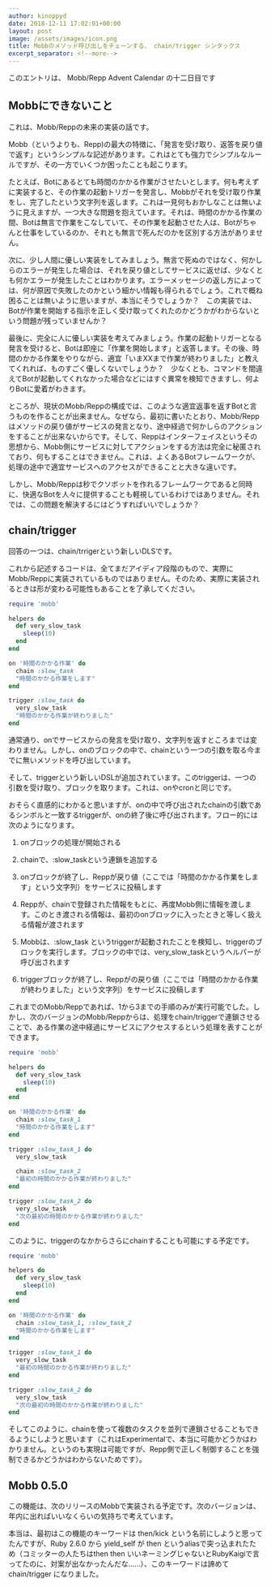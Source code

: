 ```yaml
---
author: kinoppyd
date: 2018-12-11 17:02:01+00:00
layout: post
image: /assets/images/icon.png
title: Mobbのメソッド呼び出しをチェーンする、 chain/trigger シンタックス
excerpt_separator: <!--more-->
---
```


このエントリは、 Mobb/Repp Advent Calendar の十二日目です





## Mobbにできないこと


これは、Mobb/Reppの未来の実装の話です。

Mobb（というよりも、Repp)の最大の特徴に、「発言を受け取り、返答を戻り値で返す」というシンプルな記述があります。これはとても強力でシンプルなルールですが、その一方でいくつか困ったことも起こります。

たとえば、Botにあるとても時間のかかる作業がさせたいとします。何も考えずに実装すると、その作業の起動トリガーを発言し、Mobbがそれを受け取り作業をし、完了したという文字列を返します。これは一見何もおかしなことは無いように見えますが、一つ大きな問題を抱えています。それは、時間のかかる作業の間、Botは無言で作業をこなしていて、その作業を起動させた人は、Botがちゃんと仕事をしているのか、それとも無言で死んだのかを区別する方法がありません。

次に、少し人間に優しい実装をしてみましょう。無言で死ぬのではなく、何かしらのエラーが発生した場合は、それを戻り値としてサービスに返せば、少なくとも何かエラーが発生したことはわかります。エラーメッセージの返し方によっては、何が原因で失敗したのかという細かい情報も得られるでしょう。これで概ね困ることは無いように思いますが、本当にそうでしょうか？　この実装では、Botが作業を開始する指示を正しく受け取ってくれたのかどうかがわからないという問題が残っていませんか？

最後に、完全に人に優しい実装を考えてみましょう。作業の起動トリガーとなる発言を受けると、Botは即座に「作業を開始します」と返答します。その後、時間のかかる作業をやりながら、適宜「いまXXまで作業が終わりました」と教えてくれれば、ものすごく優しくないでしょうか？　少なくとも、コマンドを間違えてBotが起動してくれなかった場合などにはすぐ異常を検知できますし、何よりBotに愛着がわきます。

ところが、現状のMobb/Reppの構成では、このような適宜返事を返すBotと言うものを作ることが出来ません。なぜなら、最初に書いたとおり、Mobb/Reppはメソッドの戻り値がサービスの発言となり、途中経過で何かしらのアクションをすることが出来ないからです。そして、Reppはインターフェイスというその思想から、Mobb側にサービスに対してアクションをする方法は完全に秘匿されており、何もすることはできません。これは、よくあるBotフレームワークが、処理の途中で適宜サービスへのアクセスができることと大きな違いです。

しかし、Mobb/Reppは秒でクソボットを作れるフレームワークであると同時に、快適なBotを人々に提供することも軽視しているわけではありません。それでは、この問題を解決するにはどうすればいいでしょうか？


## chain/trigger

<!--more-->

回答の一つは、chain/trrigerという新しいDLSです。

これから記述するコードは、全てまだアイディア段階のもので、実際にMobb/Reppに実装されているものではありません。そのため、実際に実装されるときは形が変わる可能性もあることを了承してください。

```ruby
require 'mobb'

helpers do
  def very_slow_task
    sleep(10)
  end
end

on '時間のかかる作業' do
  chain :slow_task
  "時間のかかる作業をします"
end

trigger :slow_task do
  very_slow_task
  "時間のかかる作業が終わりました"
end
```

通常通り、onでサービスからの発言を受け取り、文字列を返すところまでは変わりません。しかし、onのブロックの中で、chainという一つの引数を取る今までに無いメソッドを呼び出しています。

そして、triggerという新しいDSLが追加されています。このtriggerは、一つの引数を受け取り、ブロックを取ります。これは、onやcronと同じです。

おそらく直感的にわかると思いますが、onの中で呼び出されたchainの引数であるシンボルと一致するtriggerが、onの終了後に呼び出されます。フロー的には次のようになります。



 	
  1. onブロックの処理が開始される

 	
  2. chainで、:slow_taskという連鎖を追加する

 	
  3. onブロックが終了し、Reppが戻り値（ここでは「時間のかかる作業をします」という文字列）をサービスに投稿します

 	
  4. Reppが、chainで登録された情報をもとに、再度Mobb側に情報を渡します。このとき渡される情報は、最初のonブロックに入ったときと等しく扱える情報が渡されます

 	
  5. Mobbは、:slow_task というtriggerが起動されたことを検知し、triggerのブロックを実行します。ブロックの中では、very_slow_taskというヘルパーが呼び出されます

 	
  6. triggerブロックが終了し、Reppがの戻り値（ここでは「時間のかかる作業が終わりました」という文字列）をサービスに投稿します


これまでのMobb/Reppであれば、1から3までの手順のみが実行可能でした。しかし、次のバージョンのMobb/Reppからは、処理をchain/triggerで連鎖させることで、ある作業の途中経過にサービスにアクセスするという処理を表すことができます。

```ruby
require 'mobb'

helpers do
  def very_slow_task
    sleep(10)
  end
end

on '時間のかかる作業' do
  chain :slow_task_1
  "時間のかかる作業をします"
end

trigger :slow_task_1 do
  very_slow_task

  chain :slow_task_2
  "最初の時間のかかる作業が終わりました"
end

trigger :slow_task_2 do
  very_slow_task
  "次の最初の時間のかかる作業が終わりました"
end
```

このように、triggerのなかからさらにchainすることも可能にする予定です。

```ruby
require 'mobb'

helpers do
  def very_slow_task
    sleep(10)
  end
end

on '時間のかかる作業' do
  chain :slow_task_1, :slow_task_2
  "時間のかかる作業をします"
end

trigger :slow_task_1 do
  very_slow_task
  "最初の時間のかかる作業が終わりました"
end

trigger :slow_task_2 do
  very_slow_task
  "次の最初の時間のかかる作業が終わりました"
end
```

そしてこのように、chainを使って複数のタスクを並列で連鎖させることもできるようにしようと思います（これはExperimentalで、本当に可能かどうかはわかりません。というのも実現は可能ですが、Repp側で正しく制御することを強制できるかどうかはわからないためです）。


## Mobb 0.5.0


この機能は、次のリリースのMobbで実装される予定です。次のバージョンは、年内に出ればいいなくらいの気持ちで考えています。

本当は、最初はこの機能のキーワードは then/kick という名前にしようと思ってたんですが、Ruby 2.6.0 から yield_self が then というaliasで突っ込まれたため（コミッターの人たちはthen then いいネーミングじゃないとRubyKaigiで言ってたのに、対案が出なかったんだな……）、このキーワードは諦めて chain/trigger になりました。
